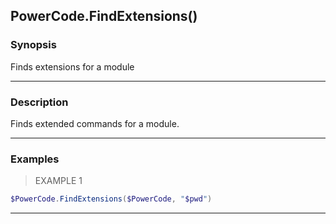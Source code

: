 PowerCode.FindExtensions()
--------------------------




### Synopsis
Finds extensions for a module



---


### Description

Finds extended commands for a module.



---


### Examples
> EXAMPLE 1

```PowerShell
$PowerCode.FindExtensions($PowerCode, "$pwd")
```


---

